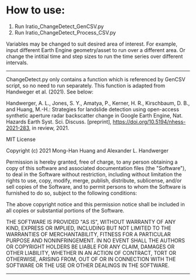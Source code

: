 # How to use:

1) Run Iratio_ChangeDetect_GenCSV.py
2) Run Iratio_ChangeDetect_Process_CSV.py

Variables may be changed to suit desired area of interest. For example, input different Earth Engine geometry/asset to run over a different area. Or change the intitial time and step sizes to run the time series over different intervals.

***********
ChangeDetect.py only contains a function which is referenced by GenCSV script, so no need to run separately. This function is adapted from Handweger et al. (2021). See below:

Handwerger, A. L., Jones, S. Y., Amatya, P., Kerner, H. R., Kirschbaum, D. B., and Huang, M.-H.: Strategies for landslide detection using open-access synthetic aperture radar backscatter change in Google Earth Engine, Nat. Hazards Earth Syst. Sci. Discuss. [preprint], https://doi.org/10.5194/nhess-2021-283, in review, 2021.

MIT License

Copyright (c) 2021 Mong-Han Huang and Alexander L. Handwerger

Permission is hereby granted, free of charge, to any person obtaining a copy
of this software and associated documentation files (the "Software"), to deal
in the Software without restriction, including without limitation the rights
to use, copy, modify, merge, publish, distribute, sublicense, and/or sell
copies of the Software, and to permit persons to whom the Software is
furnished to do so, subject to the following conditions:

The above copyright notice and this permission notice shall be included in all
copies or substantial portions of the Software.

THE SOFTWARE IS PROVIDED "AS IS", WITHOUT WARRANTY OF ANY KIND, EXPRESS OR
IMPLIED, INCLUDING BUT NOT LIMITED TO THE WARRANTIES OF MERCHANTABILITY,
FITNESS FOR A PARTICULAR PURPOSE AND NONINFRINGEMENT. IN NO EVENT SHALL THE
AUTHORS OR COPYRIGHT HOLDERS BE LIABLE FOR ANY CLAIM, DAMAGES OR OTHER
LIABILITY, WHETHER IN AN ACTION OF CONTRACT, TORT OR OTHERWISE, ARISING FROM,
OUT OF OR IN CONNECTION WITH THE SOFTWARE OR THE USE OR OTHER DEALINGS IN THE
SOFTWARE.
***********
